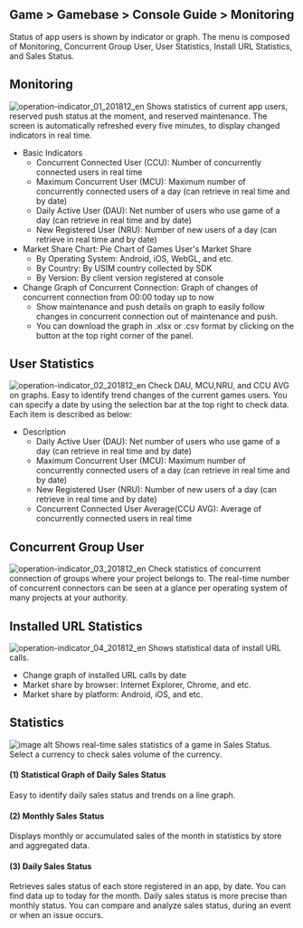 ## Game > Gamebase > Console Guide > Monitoring

Status of app users is shown by indicator or graph.
The menu is composed of Monitoring, Concurrent Group User, User Statistics, Install URL Statistics, and Sales Status.


## Monitoring
![operation-indicator_01_201812_en](https://static.toastoven.net/prod_gamebase/operation-indicator_01_201812_en.png)
Shows statistics of current app users, reserved push status at the moment, and reserved maintenance.
The screen is automatically refreshed every five minutes, to display changed indicators in real time.

* Basic Indicators
    * Concurrent Connected User (CCU): Number of concurrently connected users in real time
    * Maximum Concurrent User (MCU): Maximum number of concurrently connected users of a day (can retrieve in real time and by date)
    * Daily Active User (DAU): Net number of users who use game of a day (can retrieve in real time and by date)
    * New Registered User (NRU): Number of new users of a day (can retrieve in real time and by date)
* Market Share Chart: Pie Chart of Games User's Market Share
    * By Operating System: Android, iOS, WebGL, and etc.
    * By Country: By USIM country collected by SDK
    * By Version: By client version registered at console
* Change Graph of Concurrent Connection: Graph of changes of concurrent connection from 00:00 today up to now
	* Show maintenance and push details on graph to easily follow changes in concurrent connection out of maintenance and push.
    * You can download the graph in .xlsx or .csv format by clicking on the button at the top right corner of the panel.

## User Statistics
![operation-indicator_02_201812_en](https://static.toastoven.net/prod_gamebase/operation-indicator_02_201812_en.png)
Check DAU, MCU,NRU, and CCU AVG on graphs.
Easy to identify trend changes of the current games users.
You can specify a date by using the selection bar at the top right to check data.
Each item is described as below:

* Description
    * Daily Active User (DAU): Net number of users who use game of a day (can retrieve in real time and by date)
    * Maximum Concurrent User (MCU): Maximum number of concurrently connected users of a day (can retrieve in real time and by date)
    * New Registered User (NRU): Number of new users of a day (can retrieve in real time and by date)
    * Concurrent Connected User Average(CCU AVG): Average of concurrently connected users in real time

## Concurrent Group User
![operation-indicator_03_201812_en](https://static.toastoven.net/prod_gamebase/operation-indicator_03_201812_en.png)
Check statistics of concurrent connection of groups where your project belongs to. The real-time number of concurrent connectors can be seen at a glance per operating system of many projects at your authority.

## Installed URL Statistics
![operation-indicator_04_201812_en](https://static.toastoven.net/prod_gamebase/operation-indicator_04_201812_en.png)
Shows statistical data of install URL calls.

* Change graph of installed URL calls by date
* Market share by browser: Internet Explorer, Chrome, and etc.
* Market share by platform: Android, iOS, and etc.


## Statistics
![image alt](http://static.toastoven.net/prod_gamebase/Operators_Guide/Console_Monitoring_Statistics1_1.2.png)
Shows real-time sales statistics of a game in Sales Status.
Select a currency to check sales volume of the currency.

#### (1) Statistical Graph of Daily Sales Status
Easy to identify daily sales status and trends on a line graph.

#### (2) Monthly Sales Status
Displays monthly or accumulated sales of the month in statistics by store and aggregated data.

#### (3) Daily Sales Status
Retrieves sales status of each store registered in an app, by date.
You can find data up to today for the month.
Daily sales status is more precise than monthly status. You can compare and analyze sales status, during an event or when an issue occurs.